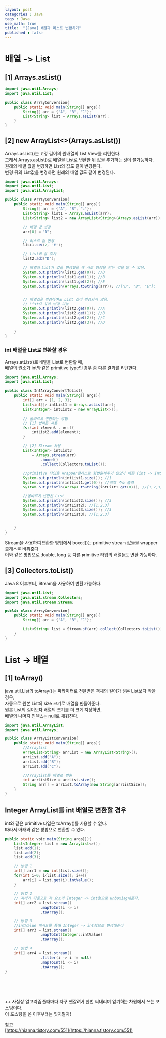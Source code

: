 ```yaml
---
layout: post
categories : Java
tags : Java
use_math: true
title:  "[Java] 배열과 리스트 변환하기"
published : false
---
```


# 배열 -> List 
## [1] Arrays.asList()
```java
import java.util.Arrays;
import java.util.List;

public class ArrayConversion{
    public static void main(String[] args){
        String[] arr = {"A", "B", "C"};
        List<String> list = Arrays.asList(arr);
    }
}
```

## [2] new ArrayList<>(Arrays.asList())
Arrays.asList()는 고정 길이의 원배열의 List View를 리턴한다.    
그래서 Arrays.asList()로 배열을 List로 변환한 뒤 값을 추가하는 것이 불가능하다.  
원래의 배열 값을 변경하면 List의 값도 같이 변경된다.   
변경 뒤의 List값을 변경하면 원래의 배열 값도 같이 변경된다.    

```java
import java.util.Arrays;
import java.util.List;
import java.util.ArrayList;

public class ArrayConversion{
    public static void main(String[] args){
        String[] arr = {"A", "B", "c"};
        List<String> list1 = Arrays.asList(arr);
        List<String> list2 = new ArrayList<String>(Arrays.asList(arr));

        // 배열 값 변경
        arr[0] = "D";

        // 리스트 값 변경
        list1.set(2, "E");

        // list에 값 추가 
        list2.add("D");

        // 배열과 List가 값을 변경했을 때 서로 영향을 받는 것을 알 수 있음. 
        System.out.println(list1.get(0)); //D
        System.out.println(list1.get(1)); //B
        System.out.println(list1.get(2)); //E
        System.out.println(Arrays.toString(arr)); //["D", "B", "E"];


        // 배열값을 변경하여도 List 값이 변경되지 않음. 
        // List의 길이 변경 가능.
        System.out.println(list2.get(0)); //A
        System.out.println(list2.get(1)); //B
        System.out.println(list2.get(2)); //C
        System.out.println(list2.get(3)); //D
        
    }
}
```

### int 배열을 List로 변환할 경우
Arrays.atList()로 배열을 List로 변환할 때,   
배열의 원소가 int와 같은 primitive type인 경우 좀 다른 결과를 리턴한다.   
```java
import java.util.Arrays;
import java.util.List;

public class IntArrayConvertToList{
    public static void main(String[] args){
        int[] arr = {1, 2, 3};
        List<int[]> intList1 = Arrays.asList(arr);
        List<Integer> intList2 = new ArrayList<>();
    
        // 올바르게 변환하는 방법
        // [1] 반복문 사용
        for(int element : arr){
            intList2.add(element);
        }

        // [2] Stream 사용
        List<Integer> intList3 
            = Arrays.stream(arr)
                .boxed()  
                .collect(Collectors.toList());

        //primitive 타입을 Wrapper클래스로 형변환해주기 않았기 때문 (int -> Integer) 
        System.out.println(intList1.size()); //1
        System.out.println(intList1.get(0)); //객체 주소 출력
        System.out.println(Arrays.toString(intList1.get(0))); //[1,2,3]

        //올바르게 변환된 List 
        System.out.println(intList2.size()); //3
        System.out.println(intList2); //[1,2,3]
        System.out.println(intList3.size()); //3
        System.out.println(intList3); //[1,2,3]


    }
}
```
Stream을 사용하여 변환한 방법에서 boxed()는 primitive stream 값들을 wrapper 클래스로 바꿔준다.   
이와 같은 방법으로 double, long 등 다른 primitive 타입의 배열들도 변환 가능하다.   

## [3] Collectors.toList()
Java 8 이후부터, Stream을 사용하여 변환 가능하다.

```java
import java.util.List;
import java.util.stream.Collectors;
import java.util.stream.Stream;

public class ArrayConversion{
    public static void main(String[] args){
        String[] arr = {"A", "B", "C"};

        List<String> list = Stream.of(arr).collect(Collectors.toList());
    }
}
```

# List -> 배열
## [1] toArray()
java.util.List의 toArray()는 파라미터로 전달받은 객체의 길이가 원본 List보다 작을 경우,  
자동으로 원본 List의 size 크기로 배열을 만들어준다.   
원본 List의 길이보다 배열의 크기를 더 크게 지정하면,   
배열의 나머지 인덱스는 null로 채워진다. 

```java
import java.util.ArrayList;
import java.util.Arrays;

public class ArrayListConversion{
    public static void main(String[] args){
        //ArrayList
        ArrayList<String> arrList = new ArrayList<String>();
        arrList.add("A");
        arrList.add("B");
        arrList.add("C");

        //ArrayList를 배열로 변환
        int arrListSize = arrList.size();
        String arr[] = arrList.toArray(new String[arrListSize]);
    }
}
```

## Integer ArrayList를 int 배열로 변환할 경우
int와 같은 primitive 타입은 toArray()를 사용할 수 없다.  
따라서 아래와 같은 방법으로 변환할 수 있다.    
```java
public static voic main(String args[]){
    List<Integer> list = new ArrayList<>(); 
    list.add(1); 
    list.add(2); 
    list.add(3);

    // 방법 1
    int[] arr1 = new int[list.size()];
    for(int i=0; i<list.size(); i++){
        arr[i] = list.get(i).intValue();
    }

    // 방법 2
    // 자바가 자동으로 각 요소의 Integer -> int형으로 unboxing해준다. 
    int[] arr2 = list.stream()
                .mapToInt(i -> i)
                .toArray(); 

    // 방법 3
    //intValue 메서드를 통해 Integer -> int형으로 변경해준다. 
    int[] arr3 = list.stream()
                .mapToInt(Integer::intValue)
                .toArray();

    // 방법 4
    int[] arr4 = list.stream()
                .filter(i -> i != null)
                .mapToInt(i -> i)
                .toArray();
}
```
<br><br><br>


++ 
사실상 알고리즘 풀때마다 자꾸 헷갈려서 한번 써내리며 암기하는 차원에서 쓰는 포스팅이다.    
이 포스팅을 쓴 이후부터는 잊지말자! 


참고    
[https://hianna.tistory.com/551](https://hianna.tistory.com/551)
